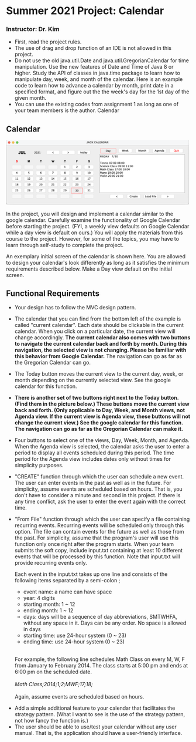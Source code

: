 # Summer 2021 Project: Calendar

### Instructor: Dr. Kim

- First, read the project rules.
- The use of drag and drop function of an IDE is not allowed in this project.
- Do not use the old java.util.Date and java.util.GregorianCalendar for time manipulation. Use the new features of Date and Time of Java 8 or higher. Study the API of classes in java.time package to learn how to manipulate day, week, and month of the calendar. Here is an example code to learn how to advance a calendar by month, print date in a specified format, and figure out the the week's day for the 1st day of the given month.
- You can use the existing codes from assignment 1 as long as one of your team members is the author.
  Calendar

## Calendar

<img src="screenshots/example.png" width="500">

In the project, you will design and implement a calendar similar to the google calendar. Carefully examine the functionality of Google Calendar before starting the project. (FYI, a weekly view defaults on Google Calendar while a day view is default on ours.) You will apply the materials from this course to the project. However, for some of the topics, you may have to learn through self-study to complete the project.

An exemplary initial screen of the calendar is shown here. You are allowed to design your calendar's look differently as long as it satisfies the minimum requirements described below. Make a Day view default on the initial screen.

## Functional Requirements

- Your design has to follow the MVC design pattern.
- The calendar that you can find from the bottom left of the example is called "current calendar". Each date should be clickable in the current calendar. When you click on a particular date, the current view will change accordingly. **The current calendar also comes with two buttons to navigate the current calendar back and forth by month. During this navigation, the selected view is not changing. Please be familiar with this behavior from Google Calendar.** The navigation can go as far as the Gregorian Calendar can go.

- The Today button moves the current view to the current day, week, or month depending on the currently selected view. See the google calendar for this function.
- **There is another set of two buttons right next to the Today button. (Find them in the picture below.) These buttons move the current view back and forth. (Only applicable to Day, Week, and Month views, not Agenda view. If the current view is Agenda view, these buttons will not change the current view.) See the google calendar for this function. The navigation can go as far as the Gregorian Calendar can make it.**

* Four buttons to select one of the views, Day, Week, Month, and Agenda. When the Agenda view is selected, the calendar asks the user to enter a period to display all events scheduled during this period. The time period for the Agenda view includes dates only without times for simplicity purposes.
* "CREATE" function through which the user can schedule a new event. The user can enter events in the past as well as in the future. For simplicity, assume events are scheduled based on hours. That is, you don't have to consider a minute and second in this project. If there is any time conflict, ask the user to enter the event again with the correct time.
* "From File" function through which the user can specify a file containing recurring events. Recurring events will be scheduled only through this option. The file can contain events for the future as well as those from the past. For simplicity, assume that the program's user will use this function only once right after the program starts. When your team submits the soft copy, include input.txt containing at least 10 different events that will be processed by this function. Note that input.txt will provide recurring events only.

  Each event in the input.txt takes up one line and consists of the following items separated by a semi-colon ;

  - event name: a name can have space
  - year: 4 digits
  - starting month: 1 ~ 12
  - ending month: 1 ~ 12
  - days: days will be a sequence of day abbreviations, SMTWHFA, without any space in it. Days can be any order. No space is allowed in days
  - starting time: use 24-hour system (0 ~ 23)
  - ending time: use 24-hour system (0 ~ 23)

  <br>For example, the following line schedules Math Class on every M, W, F from January to February 2014. The class starts at 5:00 pm and ends at 6:00 pm on the scheduled date.
  <br><br>_Math Class;2014;1;2;MWF;17;18;_<br><br>
  Again, assume events are scheduled based on hours.

- Add a simple additional feature to your calendar that facilitates the strategy pattern. (What I want to see is the use of the strategy pattern, not how fancy the function is.)
- The user should be able to use/test your calendar without any user manual. That is, the application should have a user-friendly interface.
